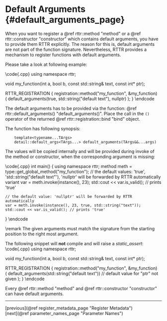 Default Arguments {#default_arguments_page}
=================

When you want to register a @ref rttr::method "method" or a @ref rttr::constructor "constructor" which contains default arguments,
you have to provide them RTTR explicitly. 
The reason for this is, default arguments are not part of the function signature.
Nevertheless, RTTR provides a mechanism to register functions with default arguments.

Please take a look at following example:

\code{.cpp}
using namespace rttr;

void my_function(int a, bool b, const std::string& text, const int* ptr);

RTTR_REGISTRATION
{
    registration::method("my_function", &my_function)   
                  (
                      default_arguments(true, std::string("default text"), nullptr)
                  );
}
\endcode

The default arguments has to be provided via the function: @ref rttr::default_arguments() "default_arguments()".
Place the call in the `()` operator of the returned @ref rttr::registration::bind "bind" object.

The function has following synopsis:
~~~~{.cpp}
    template<typename...TArgs>
    detail::default_args<TArgs...> default_arguments(TArgs&&...args)
~~~~
The values will be copied internally and will be provided during invoke of the method or constructor,
when the corresponding argument is missing:

\code{.cpp}
int main()
{
    using namespace rttr;
    method meth = type::get_global_method("my_function");
    // the default values: 'true', 'std::string("default text"'), 'nullptr' will be forwarded by RTTR automatically
    variant var = meth.invoke(instance(), 23);
    std::cout << var.is_valid(); // prints 'true'

    // the default value: 'nullptr' will be forwarded by RTTR automatically
    var = meth.invoke(instance(), 23, true, std::string("text"));
    std::cout << var.is_valid(); // prints 'true'
}
\endcode

\remark The given arguments must match the signature from the starting position to the right most argument.

The following snippet will **not** compile and will raise a *static_assert*:
\code{.cpp}
using namespace rttr;

void my_function(int a, bool b, const std::string& text, const int* ptr);

RTTR_REGISTRATION
{
    registration::method("my_function", &my_function)   
    (
        default_arguments(std::string("default text")) // default value for "ptr" not given
    );
}
\endcode

Every @ref rttr::method "method" and @ref rttr::constructor "constructor" can have default arguments.

<hr>

<div type="button" class="btn btn-default doxy-button">[previous](@ref register_metadata_page "Register Metadata")</div><div class="btn btn-default doxy-button">[next](@ref parameter_names_page "Parameter Names")</div>

